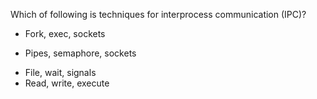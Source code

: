 Which of following is techniques for interprocess communication (IPC)?

* Fork, exec, sockets 
+ Pipes, semaphore, sockets 
* File, wait, signals 
* Read, write, execute
